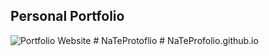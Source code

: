 ## Personal Portfolio

![Portfolio Website](https://i.ibb.co/WgPMpts/image.png)
#   N a T e P r o t o f l i o  
 #   N a T e P r o f o l i o . g i t h u b . i o  
 